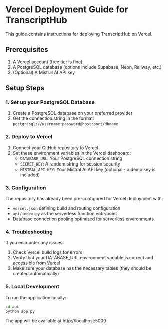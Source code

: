 # Vercel Deployment Guide for TranscriptHub

This guide contains instructions for deploying TranscriptHub on Vercel.

## Prerequisites

1. A Vercel account (free tier is fine)
2. A PostgreSQL database (options include Supabase, Neon, Railway, etc.)
3. (Optional) A Mistral AI API key

## Setup Steps

### 1. Set up your PostgreSQL Database

1. Create a PostgreSQL database on your preferred provider
2. Get the connection string in the format: `postgresql://username:password@host:port/dbname`

### 2. Deploy to Vercel

1. Connect your GitHub repository to Vercel
2. Set these environment variables in the Vercel dashboard:
   - `DATABASE_URL`: Your PostgreSQL connection string
   - `SECRET_KEY`: A random string for session security  
   - `MISTRAL_API_KEY`: Your Mistral AI API key (optional - a demo key is included)

### 3. Configuration

The repository has already been pre-configured for Vercel deployment with:
- `vercel.json` defining build and routing configuration
- `api/index.py` as the serverless function entrypoint
- Database connection pooling optimized for serverless environments

### 4. Troubleshooting

If you encounter any issues:

1. Check Vercel build logs for errors
2. Verify that your DATABASE_URL environment variable is correct and accessible from Vercel
3. Make sure your database has the necessary tables (they should be created automatically)

### 5. Local Development

To run the application locally:

```bash
cd api
python app.py
```

The app will be available at http://localhost:5000
